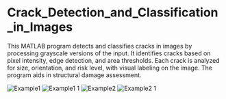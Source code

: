 # Crack_Detection_and_Classification_in_Images
This MATLAB program detects and classifies cracks in images by processing grayscale versions of the input. It identifies cracks based on pixel intensity, edge detection, and area thresholds. Each crack is analyzed for size, orientation, and risk level, with visual labeling on the image. The program aids in structural damage assessment.


![Example1](https://github.com/user-attachments/assets/8546430e-7d78-4739-8cc3-e387d2fe22b6)
![Example1 1](https://github.com/user-attachments/assets/e42e7953-0f4c-4823-a0e4-bf0c6d71701e)
![Example2](https://github.com/user-attachments/assets/c91699a8-8646-4738-8f40-735b80833186)
![Example2 1](https://github.com/user-attachments/assets/4da6de52-ca73-4f7f-8456-1d2b41ba36a5)
